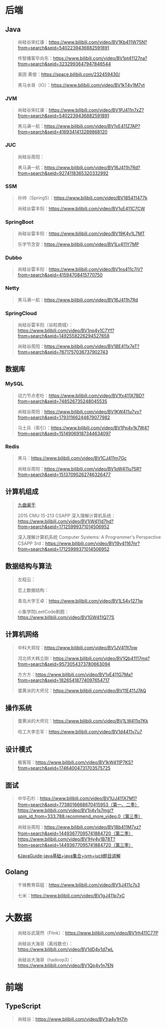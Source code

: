 # 后端

## Java

> 尚硅谷宋红康：https://www.bilibili.com/video/BV1Kb411W75N?from=search&seid=5402239436882591891
>
> 传智播客毕向东：https://www.bilibili.com/video/BV1pt41127na?from=search&seid=3232993647947846544
>
> 美团 黄俊：https://space.bilibili.com/232459430/
>
> 黑马水哥（IO）：https://www.bilibili.com/video/BV1kT4y1M7vt

### JVM

> 尚硅谷宋红康：https://www.bilibili.com/video/BV1PJ411n7xZ?from=search&seid=5402239436882591891
>
> 黑马满一航：https://www.bilibili.com/video/BV1yE411Z7AP?from=search&seid=4169341413289868120

### JUC

>尚硅谷周阳：
>
>黑马满一航：https://www.bilibili.com/video/BV16J411h7Rd?from=search&seid=9274118365320332992

### SSM

> 孙帅（Spring5）：https://www.bilibili.com/video/BV185411477k
>
> 尚硅谷雷丰阳：https://www.bilibili.com/video/BV1uE411C7CW

### SpringBoot

>尚硅谷雷丰阳：https://www.bilibili.com/video/BV19K4y1L7MT
>
>乐字节念安：https://www.bilibili.com/video/BV1Lv411Y7MP

### Dubbo

> 尚硅谷雷丰阳：https://www.bilibili.com/video/BV1ns411c7jV?from=search&seid=41594708415770750

### Netty

>黑马满一航：https://www.bilibili.com/video/BV16J411h7Rd

### SpringCloud

> 尚硅谷雷丰阳（谷粒商城）：https://www.bilibili.com/video/BV1np4y1C7Yf?from=search&seid=1492558226294527658
>
> 尚硅谷周阳：https://www.bilibili.com/video/BV18E411x7eT?from=search&seid=7671757036737902743

## 数据库

### MySQL

> 动力节点老杜：https://www.bilibili.com/video/BV1fx411X7BD?from=search&seid=748526735248045535
>
> 尚硅谷周阳：https://www.bilibili.com/video/BV1KW411u7vy?from=search&seid=17931166244879077982
>
> 马士兵（索引）：https://www.bilibili.com/video/BV1Pp4y1k7W4?from=search&seid=15149069187344634097

### Redis

> 黑马：https://www.bilibili.com/video/BV1CJ411m7Gc
>
> 尚硅谷周阳：https://www.bilibili.com/video/BV1oW411u75R?from=search&seid=15137095262746326477

## 计算机组成

>[九曲阑干](https://space.bilibili.com/354767108)
>
>2015 CMU 15-213 CSAPP 深入理解计算机系统：https://www.bilibili.com/video/BV1iW411d7hd?from=search&seid=17125999371014506952
>
>深入理解计算机系统 Computer Systems: A Programmer's Perspective CSAPP 3rd：https://www.bilibili.com/video/BV19v41167nr?from=search&seid=17125999371014506952

## 数据结构与算法

>左程云：
>
>恋上数据结构：
>
>青岛大学王卓：https://www.bilibili.com/video/BV1L54y1271w
>
>小象学院LeetCode刷题：https://www.bilibili.com/video/BV1GW411Q77S

## 计算机网络

>中科大郑烇：https://www.bilibili.com/video/BV1JV411t7ow
>
>河北师大韩立刚：https://www.bilibili.com/video/BV1Qb41117mq?from=search&seid=9573054373780663094
>
>方方方：https://www.bilibili.com/video/BV1yE411G7Ma?from=search&seid=18265418774097654717
>
>蛋黄派的大师兄：https://www.bilibili.com/video/BV11E411J7AQ
>

## 操作系统

>蛋黄派的大师兄：https://www.bilibili.com/video/BV1LW411q7Kk
>
>哈工大李志军：https://www.bilibili.com/video/BV1d4411v7u7

## 设计模式

>极客班：https://www.bilibili.com/video/BV1kW411P7KS?from=search&seid=17464004731703575725

## 面试

> 中华石杉：https://www.bilibili.com/video/BV1UJ411X7M1?from=search&seid=7738016668670415953（第一、二季）https://www.bilibili.com/video/BV1ii4y1s7mg/?spm_id_from=333.788.recommend_more_video.0（第三季）
>
> 尚硅谷周阳：https://www.bilibili.com/video/BV18b411M7xz?from=search&seid=14493677095741884720（第二季）https://www.bilibili.com/video/BV1Hy4y1B78T?from=search&seid=14493677095741884720（第三季）
>
> [《JavaGuide-java基础+java集合+jvm+juc》题目讲解](https://www.bilibili.com/video/BV14b4y1R7Z4?from=search&seid=59768424703120301)



## Golang

>千锋教育茹姐：https://www.bilibili.com/video/BV1jJ411c7s3
>
>七米：https://www.bilibili.com/video/BV1gJ411p7xC

# 大数据

> 尚硅谷武晟然（Flink）：https://www.bilibili.com/video/BV1rh411C77P
>
> 尚硅谷大海哥（离线数仓）：https://www.bilibili.com/video/BV1dD4y1d7wL
>
> 尚硅谷大海哥（hadoop3）：https://www.bilibili.com/video/BV1Qp4y1n7EN

# 前端

## TypeScript

>尚硅谷：https://www.bilibili.com/video/BV1ra4y1H7ih